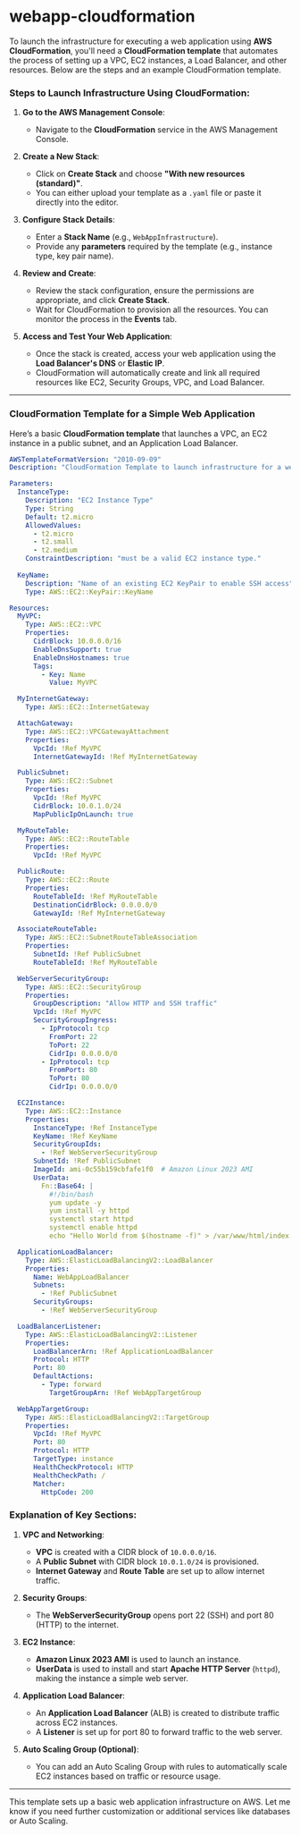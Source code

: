 # webapp-cloudformation

To launch the infrastructure for executing a web application using **AWS CloudFormation**, you'll need a **CloudFormation template** that automates the process of setting up a VPC, EC2 instances, a Load Balancer, and other resources. Below are the steps and an example CloudFormation template.

### **Steps to Launch Infrastructure Using CloudFormation:**

1. **Go to the AWS Management Console**:
   - Navigate to the **CloudFormation** service in the AWS Management Console.

2. **Create a New Stack**:
   - Click on **Create Stack** and choose **"With new resources (standard)"**.
   - You can either upload your template as a `.yaml` file or paste it directly into the editor.

3. **Configure Stack Details**:
   - Enter a **Stack Name** (e.g., `WebAppInfrastructure`).
   - Provide any **parameters** required by the template (e.g., instance type, key pair name).

4. **Review and Create**:
   - Review the stack configuration, ensure the permissions are appropriate, and click **Create Stack**.
   - Wait for CloudFormation to provision all the resources. You can monitor the process in the **Events** tab.

5. **Access and Test Your Web Application**:
   - Once the stack is created, access your web application using the **Load Balancer's DNS** or **Elastic IP**.
   - CloudFormation will automatically create and link all required resources like EC2, Security Groups, VPC, and Load Balancer.

---

### **CloudFormation Template for a Simple Web Application**

Here’s a basic **CloudFormation template** that launches a VPC, an EC2 instance in a public subnet, and an Application Load Balancer.

```yaml
AWSTemplateFormatVersion: "2010-09-09"
Description: "CloudFormation Template to launch infrastructure for a web application."

Parameters:
  InstanceType:
    Description: "EC2 Instance Type"
    Type: String
    Default: t2.micro
    AllowedValues:
      - t2.micro
      - t2.small
      - t2.medium
    ConstraintDescription: "must be a valid EC2 instance type."
  
  KeyName:
    Description: "Name of an existing EC2 KeyPair to enable SSH access"
    Type: AWS::EC2::KeyPair::KeyName

Resources:
  MyVPC:
    Type: AWS::EC2::VPC
    Properties:
      CidrBlock: 10.0.0.0/16
      EnableDnsSupport: true
      EnableDnsHostnames: true
      Tags:
        - Key: Name
          Value: MyVPC

  MyInternetGateway:
    Type: AWS::EC2::InternetGateway

  AttachGateway:
    Type: AWS::EC2::VPCGatewayAttachment
    Properties:
      VpcId: !Ref MyVPC
      InternetGatewayId: !Ref MyInternetGateway

  PublicSubnet:
    Type: AWS::EC2::Subnet
    Properties:
      VpcId: !Ref MyVPC
      CidrBlock: 10.0.1.0/24
      MapPublicIpOnLaunch: true

  MyRouteTable:
    Type: AWS::EC2::RouteTable
    Properties:
      VpcId: !Ref MyVPC

  PublicRoute:
    Type: AWS::EC2::Route
    Properties:
      RouteTableId: !Ref MyRouteTable
      DestinationCidrBlock: 0.0.0.0/0
      GatewayId: !Ref MyInternetGateway

  AssociateRouteTable:
    Type: AWS::EC2::SubnetRouteTableAssociation
    Properties:
      SubnetId: !Ref PublicSubnet
      RouteTableId: !Ref MyRouteTable

  WebServerSecurityGroup:
    Type: AWS::EC2::SecurityGroup
    Properties:
      GroupDescription: "Allow HTTP and SSH traffic"
      VpcId: !Ref MyVPC
      SecurityGroupIngress:
        - IpProtocol: tcp
          FromPort: 22
          ToPort: 22
          CidrIp: 0.0.0.0/0
        - IpProtocol: tcp
          FromPort: 80
          ToPort: 80
          CidrIp: 0.0.0.0/0

  EC2Instance:
    Type: AWS::EC2::Instance
    Properties:
      InstanceType: !Ref InstanceType
      KeyName: !Ref KeyName
      SecurityGroupIds:
        - !Ref WebServerSecurityGroup
      SubnetId: !Ref PublicSubnet
      ImageId: ami-0c55b159cbfafe1f0  # Amazon Linux 2023 AMI
      UserData:
        Fn::Base64: |
          #!/bin/bash
          yum update -y
          yum install -y httpd
          systemctl start httpd
          systemctl enable httpd
          echo "Hello World from $(hostname -f)" > /var/www/html/index.html

  ApplicationLoadBalancer:
    Type: AWS::ElasticLoadBalancingV2::LoadBalancer
    Properties:
      Name: WebAppLoadBalancer
      Subnets:
        - !Ref PublicSubnet
      SecurityGroups:
        - !Ref WebServerSecurityGroup

  LoadBalancerListener:
    Type: AWS::ElasticLoadBalancingV2::Listener
    Properties:
      LoadBalancerArn: !Ref ApplicationLoadBalancer
      Protocol: HTTP
      Port: 80
      DefaultActions:
        - Type: forward
          TargetGroupArn: !Ref WebAppTargetGroup

  WebAppTargetGroup:
    Type: AWS::ElasticLoadBalancingV2::TargetGroup
    Properties:
      VpcId: !Ref MyVPC
      Port: 80
      Protocol: HTTP
      TargetType: instance
      HealthCheckProtocol: HTTP
      HealthCheckPath: /
      Matcher:
        HttpCode: 200
```

### **Explanation of Key Sections**:
1. **VPC and Networking**:
   - **VPC** is created with a CIDR block of `10.0.0.0/16`.
   - A **Public Subnet** with CIDR block `10.0.1.0/24` is provisioned.
   - **Internet Gateway** and **Route Table** are set up to allow internet traffic.

2. **Security Groups**:
   - The **WebServerSecurityGroup** opens port 22 (SSH) and port 80 (HTTP) to the internet.

3. **EC2 Instance**:
   - **Amazon Linux 2023 AMI** is used to launch an instance.
   - **UserData** is used to install and start **Apache HTTP Server** (`httpd`), making the instance a simple web server.

4. **Application Load Balancer**:
   - An **Application Load Balancer** (ALB) is created to distribute traffic across EC2 instances.
   - A **Listener** is set up for port 80 to forward traffic to the web server.

5. **Auto Scaling Group (Optional)**:
   - You can add an Auto Scaling Group with rules to automatically scale EC2 instances based on traffic or resource usage.

---

This template sets up a basic web application infrastructure on AWS. Let me know if you need further customization or additional services like databases or Auto Scaling.
